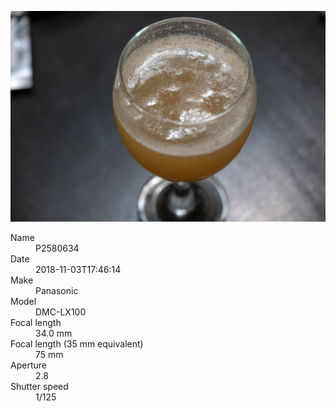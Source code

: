 [![P2580634](/photos/hd/P2580634.jpg)](/photos/full/P2580634.jpg?raw=true)

<dl>
  <dt>Name</dt>
  <dd>P2580634</dd>
  <dt>Date</dt>
  <dd>2018-11-03T17:46:14</dd>
  <dt>Make</dt>
  <dd>Panasonic</dd>
  <dt>Model</dt>
  <dd>DMC-LX100</dd>
  <dt>Focal length</dt>
  <dd>34.0 mm</dd>
  <dt>Focal length (35 mm equivalent)</dt>
  <dd>75 mm</dd>
  <dt>Aperture</dt>
  <dd>2.8</dd>
  <dt>Shutter speed</dt>
  <dd>1/125</dd>
</dl>
